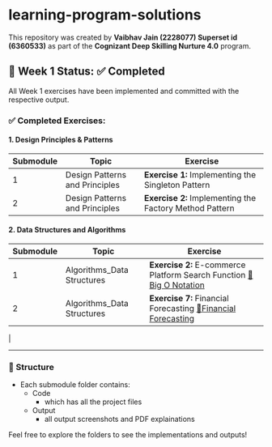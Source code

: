 # learning-program-solutions

This repository was created by **Vaibhav Jain (2228077) Superset id (6360533)** as part of the **Cognizant Deep Skilling Nurture 4.0** program.

## 📁 Week 1 Status: ✅ Completed

All Week 1 exercises have been implemented and committed with the respective output.

### ✅ Completed Exercises:

#### 1. Design Principles & Patterns
| Submodule | Topic | Exercise |
|-----------|--------|----------|
| 1 | Design Patterns and Principles | **Exercise 1:** Implementing the Singleton Pattern |
| 2 | Design Patterns and Principles | **Exercise 2:** Implementing the Factory Method Pattern |

#### 2. Data Structures and Algorithms
| Submodule | Topic | Exercise |
|-----------|--------|----------|
| 1 | Algorithms_Data Structures | **Exercise 2:** E-commerce Platform Search Function [📄Big O Notation](./1_Data%20structures%20and%20Algorithms/1_E-commerce%20Platform%20Search%20Function/Output/Big%20O%20Notation%20by%20Vaibhav%20Jain%20(2228077).pdf) |
| 2 | Algorithms_Data Structures | **Exercise 7:** Financial Forecasting [📄Financial Forecasting](./1_Data%20structures%20and%20Algorithms/2_Financial%20Forecasting/Output/Financial%20Forecasting-2228077.pdf)
 |

---

### 🔧 Structure

- Each submodule folder contains:
  - Code
    - which has all the project files 
  - Output
    - all output screenshots and PDF explainations   

Feel free to explore the folders to see the implementations and outputs!
